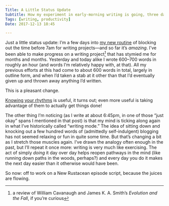 ```yaml
---
Title: A Little Status Update
Subtitle: How my experiment in early-morning writing is going, three days in.
Tags: [writing, productivity]
Date: 2017-12-13 18:45

---
```


Just a little status update: I’m a few days into [my new routine][post] of blocking out the time before 7am for writing projects—and so far it’s *amazing*. I’ve been able to make progress on a writing project[^1] that has stymied me for months and months. Yesterday and today alike I wrote 600–700 words in roughly an hour (and words I’m relatively happy with, at that). All my previous efforts at this had come to about 600 words in total, largely in outline form, and when I’d taken a stab at it other than that I’d eventually given up and thrown away anything I’d written.

[post]: http://www.chriskrycho.com/2017/knowing-your-rhythms.html

This is a pleasant change.

[Knowing your rhythms][post] is useful, it turns out; even more useful is taking advantage of them to actually get things done!

The other thing I’m noticing (as I write at about 6:45pm, in one of those “just okay” spans I mentioned in that post) is that my mind is ticking along again in what I’ve historically called “writing mode.” The idea of sitting down and knocking out a few hundred words of (admittedly self-indulgent) blogging has not seemed relaxing or fun in quite some time. But that’s changing a bit as I stretch those muscles again. I’ve drawn the analogy often enough in the past, but I’ll repeat it once more: writing is very much like exercising. The act of simply *doing* it day over day helps reopen pathways in the mind (like running down paths in the woods, perhaps?) and every day you do it makes the next day easier than it otherwise would have been.

So now: off to work on a New Rustacean episode script, because the juices are flowing.

[^1]:   a review of William Cavanaugh and James K. A. Smith’s _Evolution and the Fall_, if you’re curious

